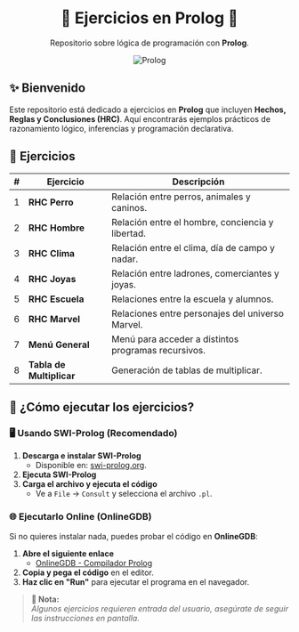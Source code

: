<div align="center">
  <h1>🧠 Ejercicios en Prolog 🧠</h1>
  <p>Repositorio sobre lógica de programación con <strong>Prolog</strong>.</p>

![Prolog](https://img.shields.io/badge/Prolog-DC322F?style=flat-square&logo=prolog&logoColor=white)

</div>

## ✨ Bienvenido

Este repositorio está dedicado a ejercicios en **Prolog** que incluyen **Hechos, Reglas y Conclusiones (HRC)**. Aquí encontrarás ejemplos prácticos de razonamiento lógico, inferencias y programación declarativa.

## 📂 Ejercicios

| #   | Ejercicio                | Descripción                                         |
| --- | ------------------------ | --------------------------------------------------- |
| 1   | **RHC Perro**            | Relación entre perros, animales y caninos.          |
| 2   | **RHC Hombre**           | Relación entre el hombre, conciencia y libertad.    |
| 3   | **RHC Clima**            | Relación entre el clima, día de campo y nadar.      |
| 4   | **RHC Joyas**            | Relación entre ladrones, comerciantes y joyas.      |
| 5   | **RHC Escuela**          | Relaciones entre la escuela y alumnos.              |
| 6   | **RHC Marvel**           | Relaciones entre personajes del universo Marvel.    |
| 7   | **Menú General**         | Menú para acceder a distintos programas recursivos. |
| 8   | **Tabla de Multiplicar** | Generación de tablas de multiplicar.                |

## 🚀 ¿Cómo ejecutar los ejercicios?

### 🖥 Usando SWI-Prolog (Recomendado)

1. **Descarga e instalar SWI-Prolog**
   - Disponible en: [swi-prolog.org](https://www.swi-prolog.org/).
2. **Ejecuta SWI-Prolog**
3. **Carga el archivo y ejecuta el código**
   - Ve a `File` → `Consult` y selecciona el archivo `.pl`.

### 🌐 Ejecutarlo Online (OnlineGDB)

Si no quieres instalar nada, puedes probar el código en **OnlineGDB**:

1. **Abre el siguiente enlace**
   - [OnlineGDB - Compilador Prolog](https://www.onlinegdb.com/online_prolog_compiler)
2. **Copia y pega el código** en el editor.
3. **Haz clic en "Run"** para ejecutar el programa en el navegador.

> **📝 Nota:**  
> _Algunos ejercicios requieren entrada del usuario, asegúrate de seguir las instrucciones en pantalla._
